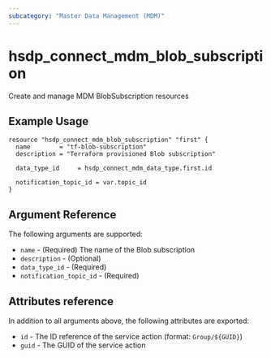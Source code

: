 ```yaml
---
subcategory: "Master Data Management (MDM)"
---
```


# hsdp_connect_mdm_blob_subscription

Create and manage MDM BlobSubscription resources

## Example Usage

```hcl
resource "hsdp_connect_mdm_blob_subscription" "first" {
  name        = "tf-blob-subscription"
  description = "Terraform provisioned Blob subscription"

  data_type_id     = hsdp_connect_mdm_data_type.first.id
  
  notification_topic_id = var.topic_id
}
```

## Argument Reference

The following arguments are supported:

* `name` - (Required) The name of the Blob subscription
* `description` - (Optional)
* `data_type_id` - (Required)
* `notification_topic_id` - (Required)

## Attributes reference

In addition to all arguments above, the following attributes are exported:

* `id` - The ID reference of the service action (format: `Group/${GUID}`)
* `guid` - The GUID of the service action
